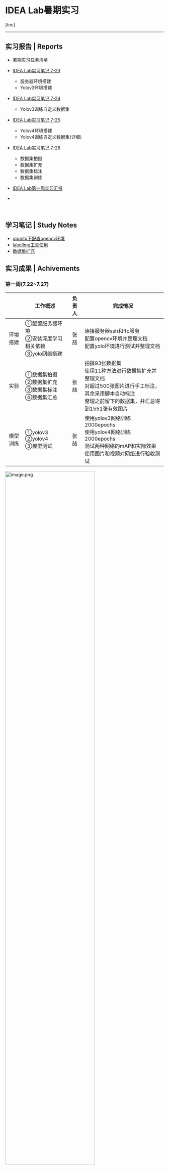 # IDEA Lab暑期实习

[toc]

------

## 实习报告 | Reports

- [暑期实习任务清单](https://github.com/doubleZ0108/IDEA-Lab-Summer-Camp/blob/master/doc/Misson/暑期实习任务清单.md)

- [IDEA Lab实习笔记 7-23](https://github.com/doubleZ0108/IDEA-Lab-Summer-Camp/blob/master/doc/Daily-Notes/IDEA%20Lab实习笔记%207-23.md)
  - 服务器环境搭建
  - Yolov3环境搭建
- [IDEA Lab实习笔记 7-24](https://github.com/doubleZ0108/IDEA-Lab-Summer-Camp/blob/master/doc/Daily-Notes/IDEA%20Lab实习笔记%207-24.md)
  - Yolov3训练自定义数据集
- [IDEA Lab实习笔记 7-25](https://github.com/doubleZ0108/IDEA-Lab-Summer-Camp/blob/master/doc/Daily-Notes/IDEA%20Lab实习笔记%207-25.md)
  - Yolov4环境搭建
  - Yolov4训练自定义数据集(详细)
- [IDEA Lab实习笔记 7-26](https://github.com/doubleZ0108/IDEA-Lab-Summer-Camp/blob/master/doc/Daily-Notes/IDEA%20Lab实习笔记%207-26.md)
  - 数据集拍摄
  - 数据集扩充
  - 数据集标注
  - 数据集训练
- [IDEA Lab第一周实习汇报](https://github.com/doubleZ0108/IDEA-Lab-Summer-Camp/blob/master/pre/week1.pdf)

- 

<br/>

## 学习笔记 | Study Notes

- [ubuntu下配置opencv环境](https://github.com/doubleZ0108/IDEA-Lab-Summer-Camp/blob/master/doc/Study-Notes/ubuntu下配置opencv环境.md)
- [labelImg工具使用](https://github.com/doubleZ0108/IDEA-Lab-Summer-Camp/blob/master/doc/Study-Notes/labelImg工具.md)
- [数据集扩充](https://github.com/doubleZ0108/IDEA-Lab-Summer-Camp/blob/master/doc/Study-Notes/数据集扩充.md)



## 实习成果 | Achivements

### 第一周(7.22~7.27)

|          | 工作概述                                                     | 负责人 | 完成情况                                                     |
| :------: | ------------------------------------------------------------ | :----: | ------------------------------------------------------------ |
| 环境搭建 | ①配置服务器环境  <br />②安装深度学习相关依赖  <br />③yolo网络搭建 |  张喆  | 连接服务器ssh和ftp服务  <br />配置opencv环境并整理文档  <br />配置yolo环境进行测试并整理文档 |
|   实验   | ①数据集拍摄  <br />②数据集扩充<br />③数据集标注  <br />④数据集汇总 |  张喆  | 拍摄93张数据集 <br />使用11种方法进行数据集扩充并整理文档  <br />对超过500张图片进行手工标注，其余采用脚本自动标注 <br />整理之前留下的数据集，并汇总得到1551张有效图片 |
| 模型训练 | ①yolov3  <br />②yolov4 <br />③模型测试                       |  张喆  | 使用yolov3网络训练2000epochs  <br />使用yolov4网络训练2000epochs <br />测试两种网络的mAP和实际效果 <br />使用图片和视频对网络进行验收测试 |

<img src="https://upload-images.jianshu.io/upload_images/12014150-3641dd5504b1db10.png?imageMogr2/auto-orient/strip%7CimageView2/2/w/1240" alt="image.png" width="75%;" />

<img src="https://upload-images.jianshu.io/upload_images/12014150-4acacb0f25b3e448.png?imageMogr2/auto-orient/strip%7CimageView2/2/w/1240" alt="image.png" width="75%;" />

<br/>

## 关于作者 | About the Auther

|    姓名 \| Name👤    |                   张喆 \| doubleZ                   |
| :-----------------: | :-------------------------------------------------: |
|   实验室 \| Lab ⚗️   |                      IDEA Lab                       |
| 学校 \| University🏫 |                   浙江大学 \| ZJU                   |
| 联系方式 \| Email✉️  | [dbzdbz@tongji.edu.cn](mailto:dbzdbz@tongji.edu.cn) |

**远程实习工作环境**

<img src="https://upload-images.jianshu.io/upload_images/12014150-3445a8df4d9ae864.png?imageMogr2/auto-orient/strip%7CimageView2/2/w/1240" alt="image-20200728230540051" width="75%;" />